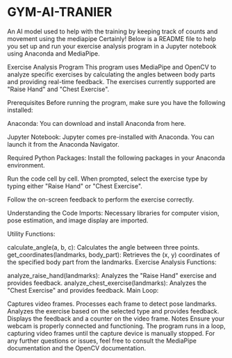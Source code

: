 # GYM-AI-TRANIER
An AI model used to help with the training  by keeping track of counts and movement using the mediapipe
Certainly! Below is a README file to help you set up and run your exercise analysis program in a Jupyter notebook using Anaconda and MediaPipe.

Exercise Analysis Program
This program uses MediaPipe and OpenCV to analyze specific exercises by calculating the angles between body parts and providing real-time feedback. The exercises currently supported are "Raise Hand" and "Chest Exercise".

Prerequisites
Before running the program, make sure you have the following installed:

Anaconda: You can download and install Anaconda from here.

Jupyter Notebook: Jupyter comes pre-installed with Anaconda. You can launch it from the Anaconda Navigator.

Required Python Packages: Install the following packages in your Anaconda environment.

Run the code cell by cell. When prompted, select the exercise type by typing either "Raise Hand" or "Chest Exercise".

Follow the on-screen feedback to perform the exercise correctly.

Understanding the Code
Imports: Necessary libraries for computer vision, pose estimation, and image display are imported.

Utility Functions:

calculate_angle(a, b, c): Calculates the angle between three points.
get_coordinates(landmarks, body_part): Retrieves the (x, y) coordinates of the specified body part from the landmarks.
Exercise Analysis Functions:

analyze_raise_hand(landmarks): Analyzes the "Raise Hand" exercise and provides feedback.
analyze_chest_exercise(landmarks): Analyzes the "Chest Exercise" and provides feedback.
Main Loop:

Captures video frames.
Processes each frame to detect pose landmarks.
Analyzes the exercise based on the selected type and provides feedback.
Displays the feedback and a counter on the video frame.
Notes
Ensure your webcam is properly connected and functioning.
The program runs in a loop, capturing video frames until the capture device is manually stopped.
For any further questions or issues, feel free to consult the MediaPipe documentation and the OpenCV documentation.

